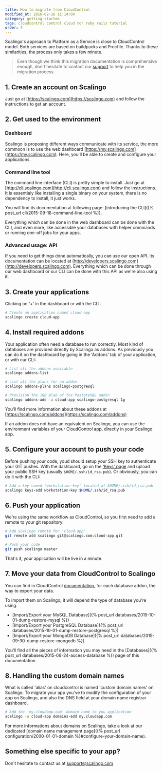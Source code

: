 ```yaml
---
title: How to migrate from CloudControl
modified_at: 2016-02-16 11:14:00
category: getting-started
tags: cloudcontrol control cloud ror ruby rails tutorial
order: 4
---
```


Scalingo's approach to Platform as a Service is close to CloudControl model.
Both services are based on buildpacks and Procfile. Thanks to these
similarities, the process only takes a few minute.

<blockquote class="bg-info">
  Even though we think this migration documentation is comprehensive enough,
  don't hesitate to contact our <a href="mailto:support@scalingo.com">support</a>
  to help you in the migration process.
</blockquote>

## 1. Create an account on Scalingo

Just go at [https://scalingo.com](https://scalingo.com) and follow the
instructions to get an account.

## 2. Get used to the environment

### Dashboard

Scalingo is proposing different ways communicate with its service, the more commoon
is to use the web dashboard [https://my.scalingo.com](https://my.scalingo.com). Here,
you'll be able to create and configure your applications.

### Command line tool

The command line interface (CLI) is pretty simple to install. Just go at
[http://cli.scalingo.com](http://cli.scalingo.com) and follow the instructions.
It is essentialy like installing a single binary on your system, there is no
dependency to install, it just works.

You will find its documentation at following page: [Introducing the CLI]({% post_url cli/2015-09-18-command-line-tool %}).

Everything which can be done in the web dashboard can be done with the CLI, and even
more, like accessible your databases with helper commands or running one-off jobs for
your apps.

### Advanced usage: API

If you need to get things done automatically, you can use our open API. Its
documentation can be located at
[http://developers.scalingo.com](http://developers.scalingo.com). Everything
which can be done through our web dashboard or our CLI can be done with this API
as we're also using it.

## 3. Create your applications

Clicking on '+' in the dashboard or with the CLI:

```bash
# Create an application named cloud-app
scalingo create cloud-app
```

## 4. Install required addons

Your application often need a database to run correctly. Most kind of databases
are provided directly by Scalingo as addons. As previously you can do it on the
dashboard by going in the 'Addons' tab of your application, or with our CLI:

```bash
# List all the addons available
scalingo addons-list

# List all the plans for an addon
scalingo addons-plans scalingo-postgresql

# Provision the 1GB plan of the PostgreSQL addon
scalingo addons-add -a cloud-app scalingo-postgresql 1g
```

You'll find more information about these addons at
[https://scalingo.com/addons](https://scalingo.com/addons)

If an addon does not have an equivalent on Scalingo, you can use the environment
variables of your CloudControl app, directly in your Scalingo app.

## 5. Configure your account to push your code

Before pushing your code, youd should setup your SSH key to authenticate your
GIT pushes. With the dashboard, go on the ['Keys'
page](https://my.scalingo.com/keys) and upload your public SSH key (usually
`$HOME/.ssh/id_rsa.pub`). Or obviously, you can do it with the CLI:

```bash
# Add a key named 'workstation-key' located at $HOME/.ssh/id_rsa.pub
scalingo keys-add workstation-key $HOME/.ssh/id_rsa.pub
```

## 6. Push your application

We're using the same workflow as CloudControl, so you first need to add a
remote to your git repository:

```bash
# Add Scalingo remote for 'cloud-app'
git remote add scalingo git@scalingo.com:cloud-app.git

# Push your code
git push scalingo master
```

That's it, your application will be live in a minute.

## 7. Move your data from CloudControl to Scalingo

You can find in CloudControl
[documentation](https://www.cloudcontrol.com/dev-center/add-on-documentation),
for each database addon, the way to export your data.

To import them on Scalingo, it will depend the type of database you're using.

* [Import/Export your MySQL Database]({% post_url databases/2015-10-01-dump-restore-mysql %})
* [Import/Export your PostgreSQL Database]({% post_url databases/2015-10-01-dump-restore-postgresql %})
* [Import/Export your MongoDB Database]({% post_url databases/2015-09-30-dump-restore-mongodb %})

You'll find all the pieces of information you may need in the [Databases]({%
post_url databases/2015-06-24-access-database %}) page of this documentation.

## 8. Handling the custom domain names

What is called 'alias' on cloudcontrol is named 'custom domain names' on
Scalingo. To migrate your app you've to modify the configuration of your app on
Scalingo, and also the DNS field at your domain name registrar dashboard.

```bash
# Add the 'my.cloudapp.com' domain name to you application
scalingo -a cloud-app domains-add my.cloudapp.com
```

For more informations about domains on Scalingo, take a look at our dedicated
[domain name management page]({% post_url configuration/2000-01-01-domain
%}#configure-your-domain-name).


## Something else specific to your app?

Don't hesitate to contact us at <a
href="mailto:support@scalingo.com">support@scalingo.com</a>
